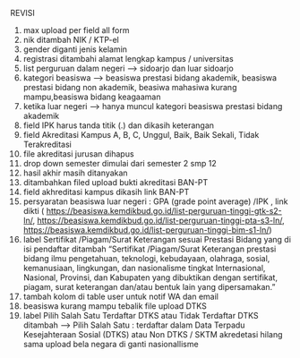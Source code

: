 REVISI

1. max upload per field all form
2. nik ditambah NIK / KTP-el
3. gender diganti jenis kelamin
4. registrasi ditambahi alamat lengkap kampus / universitas
5. list perguruan dalam negeri —> sidoarjo dan luar sidoarjo
6. kategori beasiswa —> beasiswa prestasi bidang akademik, beasiswa prestasi bidang non akademik, beasiwa mahasiwa kurang   mampu,beasiswa bidang keagaaman
7. ketika luar negeri —> hanya muncul kategori beasiswa prestasi bidang akademik
8. field IPK harus tanda titik (.) dan dikasih keterangan
9. field Akreditasi Kampus A, B, C, Unggul, Baik, Baik Sekali, Tidak Terakreditasi
10. file akreditasi jurusan dihapus
11. drop down semester dimulai dari semester 2 smp 12
12. hasil akhir masih ditanyakan
13. ditambahkan filed upload bukti akreditasi BAN-PT
14. field akhreditasi kampus dikasih link BAN-PT
15. persyaratan beasiswa luar negeri : GPA (grade point average) /IPK , link dikti ( https://beasiswa.kemdikbud.go.id/list-perguruan-tinggi-gtk-s2-ln/, https://beasiswa.kemdikbud.go.id/list-perguruan-tinggi-pta-s3-ln/, https://beasiswa.kemdikbud.go.id/list-perguruan-tinggi-bim-s1-ln/)
16. label Sertifikat /Piagam/Surat Keterangan sesuai Prestasi Bidang yang di isi pendaftar ditambah “Sertifikat /Piagam/Surat Keterangan prestasi bidang ilmu pengetahuan, teknologi, kebudayaan, olahraga, sosial, kemanusiaan, lingkungan, dan nasionalisme tingkat Internasional, Nasional, Provinsi, dan Kabupaten yang dibuktikan dengan sertifikat, piagam, surat keterangan dan/atau bentuk lain yang dipersamakan.”
17. tambah kolom di table user untuk notif WA dan email
18. beasiswa kurang mampu tebalik file upload DTKS
19. label Pilih Salah Satu Terdaftar DTKS atau Tidak Terdaftar DTKS ditambah —> Pilih Salah Satu : terdaftar dalam Data Terpadu Kesejahteraan Sosial (DTKS) atau Non DTKS / SKTM
akredetasi hilang sama upload
bela negara di ganti nasionallisme
